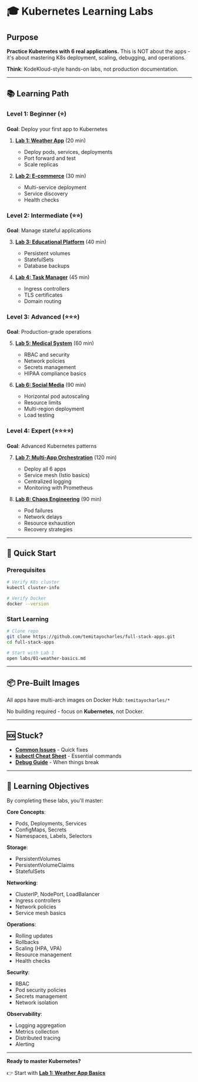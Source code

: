 # 🎓 Kubernetes Learning Labs

## Purpose
**Practice Kubernetes with 6 real applications.** This is NOT about the apps - it's about mastering K8s deployment, scaling, debugging, and operations.

**Think**: KodeKloud-style hands-on labs, not production documentation.

---

## 📚 Learning Path

### Level 1: Beginner (⭐)
**Goal**: Deploy your first app to Kubernetes

1. **[Lab 1: Weather App](labs/01-weather-basics.md)** (20 min)
   - Deploy pods, services, deployments
   - Port forward and test
   - Scale replicas

2. **[Lab 2: E-commerce](labs/02-ecommerce-basics.md)** (30 min)
   - Multi-service deployment
   - Service discovery
   - Health checks

### Level 2: Intermediate (⭐⭐)
**Goal**: Manage stateful applications

3. **[Lab 3: Educational Platform](labs/03-educational-stateful.md)** (40 min)
   - Persistent volumes
   - StatefulSets
   - Database backups

4. **[Lab 4: Task Manager](labs/04-task-ingress.md)** (45 min)
   - Ingress controllers
   - TLS certificates
   - Domain routing

### Level 3: Advanced (⭐⭐⭐)
**Goal**: Production-grade operations

5. **[Lab 5: Medical System](labs/05-medical-security.md)** (60 min)
   - RBAC and security
   - Network policies
   - Secrets management
   - HIPAA compliance basics

6. **[Lab 6: Social Media](labs/06-social-scaling.md)** (90 min)
   - Horizontal pod autoscaling
   - Resource limits
   - Multi-region deployment
   - Load testing

### Level 4: Expert (⭐⭐⭐⭐)
**Goal**: Advanced Kubernetes patterns

7. **[Lab 7: Multi-App Orchestration](labs/07-multi-app.md)** (120 min)
   - Deploy all 6 apps
   - Service mesh (Istio basics)
   - Centralized logging
   - Monitoring with Prometheus

8. **[Lab 8: Chaos Engineering](labs/08-chaos.md)** (90 min)
   - Pod failures
   - Network delays
   - Resource exhaustion
   - Recovery strategies

---

## 🚀 Quick Start

### Prerequisites
```bash
# Verify K8s cluster
kubectl cluster-info

# Verify Docker
docker --version
```

### Start Learning
```bash
# Clone repo
git clone https://github.com/temitayocharles/full-stack-apps.git
cd full-stack-apps

# Start with Lab 1
open labs/01-weather-basics.md
```

---

## 📦 Pre-Built Images
All apps have multi-arch images on Docker Hub: `temitayocharles/*`

No building required - focus on **Kubernetes**, not Docker.

---

## 🆘 Stuck?
- **[Common Issues](troubleshooting.md)** - Quick fixes
- **[kubectl Cheat Sheet](kubectl-cheatsheet.md)** - Essential commands
- **[Debug Guide](debugging.md)** - When things break

---

## 🎯 Learning Objectives

By completing these labs, you'll master:

**Core Concepts**:
- Pods, Deployments, Services
- ConfigMaps, Secrets
- Namespaces, Labels, Selectors

**Storage**:
- PersistentVolumes
- PersistentVolumeClaims  
- StatefulSets

**Networking**:
- ClusterIP, NodePort, LoadBalancer
- Ingress controllers
- Network policies
- Service mesh basics

**Operations**:
- Rolling updates
- Rollbacks
- Scaling (HPA, VPA)
- Resource management
- Health checks

**Security**:
- RBAC
- Pod security policies
- Secrets management
- Network isolation

**Observability**:
- Logging aggregation
- Metrics collection
- Distributed tracing
- Alerting

---

**Ready to master Kubernetes?**

👉 Start with **[Lab 1: Weather App Basics](labs/01-weather-basics.md)**
